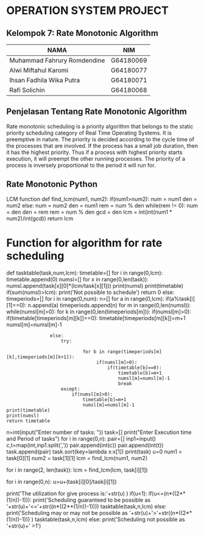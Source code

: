 # OPERATION SYSTEM PROJECT

## Kelompok 7: Rate Monotonic Algorithm

| NAMA | NIM |
| ------ | ------ |
| Muhammad Fahrury Romdendine | G64180069 |
| Alwi Miftahul Karomi | G64180077 |
| Ihsan Fadhila Wika Putra | G64180071 |
| Rafi Solichin | G64180068 |


## Penjelasan Tentang Rate Monotonic Algorithm
Rate monotonic scheduling is a priority algorithm that belongs to the static priority scheduling category of Real Time Operating Systems. It is preemptive in nature. The priority is decided according to the cycle time of the processes that are involved. If the process has a small job duration, then it has the highest priority. Thus if a process with highest priority starts execution, it will preempt the other running processes. The priority of a process is inversely proportional to the period it will run for.

## Rate Monotonic Python

LCM function
def find_lcm(num1, num2):
    if(num1>num2):
        num = num1
        den = num2
    else:
        num = num2
        den = num1
    rem = num % den
    while(rem != 0):
        num = den
        den = rem
        rem = num % den
    gcd = den
    lcm = int(int(num1 * num2)/int(gcd))
    return lcm

#   Function for algorithm for rate scheduling
def tasktable(task,num,lcm):
    timetable=[]
    for i in range(0,lcm):
        timetable.append(0)
    numsl=[]
    for x in range(0,len(task)):
        numsl.append(task[x][0]*(lcm/task[x][1]))
    print(numsl)
    print(timetable)
    if(sum(numsl)>lcm):
        print('Not possible to schedule')
        return 0
    else:
        timeperiods=[]
        for i in range(0,num):
            n=[]
            for a in range(0,lcm):
                if(a%task[i][1]==0):
                    n.append(a)
            timeperiods.append(n)
    for m in range(0,len(numsl)):
        while(numsl[m]>0):
            for k in range(0,len(timeperiods[m])):
                if(numsl[m]>0):
                    if(timetable[timeperiods[m][k]]==0):
                        timetable[timeperiods[m][k]]=m+1
                        numsl[m]=numsl[m]-1

                    else:
                        try:

                                for b in range(timeperiods[m][k],timeperiods[m][k+1]):
                                     if(numsl[m]>0):
                                         if(timetable[b]==0):
                                             timetable[b]=m+1
                                             numsl[m]=numsl[m]-1
                                             break
                        except:
                            if(numsl[m]>0):
                                timetable[b]=m+1
                                numsl[m]=numsl[m]-1
    print(timetable)
    print(numsl)
    return timetable


n=int(input("Enter number of tasks: "))
task=[]
print("Enter Execution time and Period of tasks")
for i in range(0,n):
 pair=[]
 inp1=input()
 c,t=map(int,inp1.split(','))
 pair.append(int(c))
 pair.append(int(t))
 task.append(pair)
task.sort(key=lambda x:x[1])
print(task)
u=0
num1 = task[0][1]
num2 = task[1][1]
lcm = find_lcm(num1, num2)

for i in range(2, len(task)):
    lcm = find_lcm(lcm, task[i][1])

for i in range(0,n):
    u=u+(task[i][0]/task[i][1])

print('The utilization for give process is:'+str(u) )
if(u<1):
     if(u<=(n*((2**(1/n))-1))):
        print('Scheduling guaranteed to be possible as '+str(u)+'<='+str((n*((2**(1/n))-1))))
        tasktable(task,n,lcm)
     else:
        print('Scheduling may or may not be possible as '+str(u)+'>'+str((n*((2**(1/n))-1))) )
        tasktable(task,n,lcm)
else:
    print('Scheduling not possible as '+str(u)+' >1')
